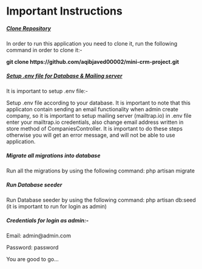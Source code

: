 <h1>Important Instructions</h1>
<h5><u>Clone Repository</u></h5>
<p>In order to run this application you need to clone it, run the following command in order to clone it:-</p>
<p><b>git clone https://github.com/aqibjaved00002/mini-crm-project.git</b></p>
<h5><u>Setup .env file for Database & Mailing server</u></h5>
<p>It is important to setup .env file:-</p>
<p>Setup .env file according to your database. It is important to note that this applicaton contain sending an email functionality when admin create company, so it is important to setup mailing server (mailtrap.io) in .env file enter your mailtrap.io credentials, also change email address written in store method of CompaniesController. It is important to do these steps otherwise you will get an error message, and will not be able to use application.</p>
<h5>Migrate all migrations into database</h5>
<p>Run all the migrations by using the following command: php artisan migrate</p>
<h5>Run Database seeder</h5>
<p>Run Database seeder by using the following command: php artisan db:seed (it is important to run for login as admin)</p>
<h5>Credentials for login as admin:-</h5>
<p>Email: admin@admin.com</p>
<p>Password: password</p>
<p>You are good to go...</p>

